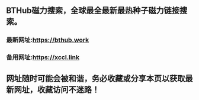 ## **BTHub磁力搜索，全球最全最新最热种子磁力链接搜索。**
### 最新网址:<a href="https://bthub.work" target="_blank">https://bthub.work</a>
### 备用网址:<a href="https://xccl.link" target="_blank">https://xccl.link</a>
## 网址随时可能会被和谐，务必收藏或分享本页以获取最新网址，收藏访问不迷路！
